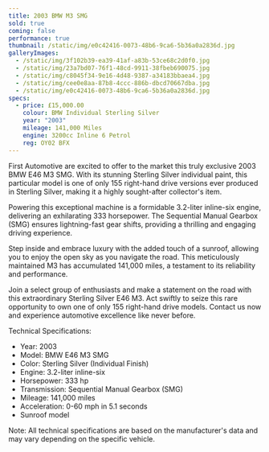 ```yaml
---
title: 2003 BMW M3 SMG
sold: true
coming: false
performance: true
thumbnail: /static/img/e0c42416-0073-48b6-9ca6-5b36a0a2836d.jpg
galleryImages:
  - /static/img/3f102b39-ea39-41af-a83b-53ce68c2d0f0.jpg
  - /static/img/23a7bd07-76f1-48cd-9911-38fbeb690075.jpg
  - /static/img/c8045f34-9e16-4d48-9387-a34183bbaea4.jpg
  - /static/img/cee0e8aa-87b8-4ccc-886b-dbcd70667dba.jpg
  - /static/img/e0c42416-0073-48b6-9ca6-5b36a0a2836d.jpg
specs:
  - price: £15,000.00
    colour: BMW Individual Sterling Silver
    year: "2003"
    mileage: 141,000 Miles
    engine: 3200cc Inline 6 Petrol
    reg: OY02 BFX
---
```

First Automotive are excited to offer to the market this truly exclusive 2003 BMW E46 M3
SMG. With its stunning Sterling Silver individual paint, this particular model is one of only 155 right-hand drive versions ever produced in Sterling Silver, making it a highly sought-after collector's item.

Powering this exceptional machine is a formidable 3.2-liter inline-six engine, delivering an exhilarating 333 horsepower. The Sequential Manual Gearbox (SMG) ensures lightning-fast gear shifts, providing a thrilling and engaging driving experience.

Step inside and embrace luxury with the added touch of a sunroof, allowing you to enjoy the open sky as you navigate the road. This meticulously maintained M3 has accumulated 141,000 miles, a testament to its reliability and performance.

Join a select group of enthusiasts and make a statement on the road with this
extraordinary Sterling Silver E46 M3. Act swiftly to seize this rare opportunity to own one of
only 155 right-hand drive models. Contact us now and experience automotive excellence
like never before.

T﻿echnical Specifications:

- Year: 2003
- Model: BMW E46 M3 SMG
- Color: Sterling Silver (Individual Finish)
- Engine: 3.2-liter inline-six
- Horsepower: 333 hp
- Transmission: Sequential Manual Gearbox (SMG)
- Mileage: 141,000 miles
- Acceleration: 0-60 mph in 5.1 seconds
- Sunroof model

Note: All technical specifications are based on the manufacturer's data and may vary
depending on the specific vehicle.
